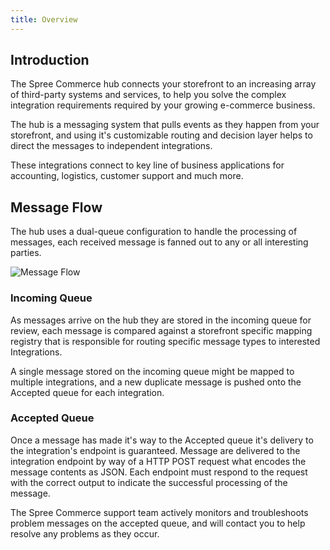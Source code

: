 ```yaml
---
title: Overview
---
```


## Introduction

The Spree Commerce hub connects your storefront to an increasing array of third-party systems and services, to help you solve the complex integration requirements required by your growing e-commerce business.

The hub is a messaging system that pulls events as they happen from your storefront, and using it's customizable routing and decision layer helps to direct the messages to independent integrations.

These integrations connect to key line of business applications for accounting, logistics, customer support and much more.

## Message Flow

The hub uses a dual-queue configuration to handle the processing of messages, each received message is fanned out to any or all interesting parties.

![Message Flow](/images/integration/message_flow.gif)

### Incoming Queue

As messages arrive on the hub they are stored in the incoming queue for review, each message is compared against a storefront specific mapping registry that is responsible for routing specific message types to interested Integrations.

A single message stored on the incoming queue might be mapped to multiple integrations, and a new duplicate message is pushed onto the Accepted queue for each integration.

### Accepted Queue

Once a message has made it's way to the Accepted queue it's delivery to the integration's endpoint is guaranteed. Message are delivered to the integration endpoint by way of a HTTP POST request what encodes the message contents as JSON. Each endpoint must respond to the request with the correct output to indicate the successful processing of the message.

The Spree Commerce support team actively monitors and troubleshoots problem messages on the accepted queue, and will contact you to help resolve any problems as they occur.





